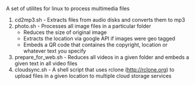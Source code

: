 A set of utilites for linux to process multimedia files

1. cd2mp3.sh - Extracts files from audio disks and converts them to mp3
2. photo.sh - Processes all image files in a particular folder
    - Reduces the size of original image
    - Extracts the location via google API if images were geo tagged
    - Embeds a QR code that containes the copyright, location or whatever text you specify
3. prepare_for_web.sh - Reduces all videos in a given folder and embeds a given text in all video files
4. cloudsync.sh - A shell script that uses rclone (http://rclone.org) to upload files in a given location to multiple cloud storage services
